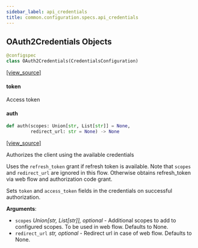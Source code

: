 ```yaml
---
sidebar_label: api_credentials
title: common.configuration.specs.api_credentials
---
```


## OAuth2Credentials Objects

```python
@configspec
class OAuth2Credentials(CredentialsConfiguration)
```

[[view_source]](https://github.com/dlt-hub/dlt/blob/30d0f64fb2cdbacc2e88fdb304371650f417e1f0/dlt/common/configuration/specs/api_credentials.py#L8)

#### token

Access token

#### auth

```python
def auth(scopes: Union[str, List[str]] = None,
         redirect_url: str = None) -> None
```

[[view_source]](https://github.com/dlt-hub/dlt/blob/30d0f64fb2cdbacc2e88fdb304371650f417e1f0/dlt/common/configuration/specs/api_credentials.py#L21)

Authorizes the client using the available credentials

Uses the `refresh_token` grant if refresh token is available. Note that `scopes` and `redirect_url` are ignored in this flow.
Otherwise obtains refresh_token via web flow and authorization code grant.

Sets `token` and `access_token` fields in the credentials on successful authorization.

**Arguments**:

- `scopes` _Union[str, List[str]], optional_ - Additional scopes to add to configured scopes. To be used in web flow. Defaults to None.
- `redirect_url` _str, optional_ - Redirect url in case of web flow. Defaults to None.

